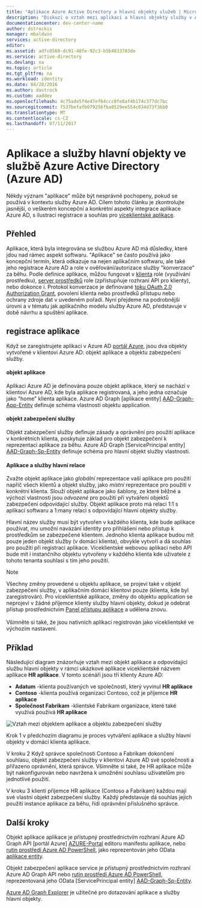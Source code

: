 ```yaml
---
title: "Aplikace Azure Active Directory a hlavní objekty služeb | Microsoft Docs"
description: "Diskuzi o vztah mezi aplikací a hlavní objekty služby v Azure Active Directory"
documentationcenter: dev-center-name
author: dstrockis
manager: mbaldwin
services: active-directory
editor: 
ms.assetid: adfc0569-dc91-48fe-92c3-b5b4833703de
ms.service: active-directory
ms.devlang: na
ms.topic: article
ms.tgt_pltfrm: na
ms.workload: identity
ms.date: 04/28/2016
ms.author: dastrock
ms.custom: aaddev
ms.openlocfilehash: 4c75ade5f4e47ef64ccc0fe8af4b174c377dc7bc
ms.sourcegitcommit: f537befafb079256fba0529ee554c034d73f36b0
ms.translationtype: MT
ms.contentlocale: cs-CZ
ms.lasthandoff: 07/11/2017
---
```

# <a name="application-and-service-principal-objects-in-azure-active-directory-azure-ad"></a>Aplikace a služby hlavní objekty ve službě Azure Active Directory (Azure AD)
Někdy význam "aplikace" může být nesprávně pochopeny, pokud se používá v kontextu služby Azure AD. Cílem tohoto článku je zkontrolujte jasnější, o veškerém koncepční a konkrétní aspekty integrace aplikace Azure AD, s ilustraci registrace a souhlas pro [víceklientské aplikace](active-directory-dev-glossary.md#multi-tenant-application).

## <a name="overview"></a>Přehled
Aplikace, která byla integrována se službou Azure AD má důsledky, které jdou nad rámec aspekt softwaru. "Aplikace" se často používá jako koncepční termín, která odkazuje na nejen aplikačním softwaru, ale také jeho registrace Azure AD a role v ověřování/autorizace služby "konverzace" za běhu. Podle definice aplikace, můžou fungovat v [klienta](active-directory-dev-glossary.md#client-application) role (využívání prostředku), [server prostředků](active-directory-dev-glossary.md#resource-server) role (zpřístupňuje rozhraní API pro klienty), nebo dokonce i. Protokol konverzace je definované [toku OAuth 2.0 Authorization Grant](active-directory-dev-glossary.md#authorization-grant), povolení klienta nebo prostředků přístupu nebo ochrany zdroje dat v uvedeném pořadí. Nyní přejdeme na podrobnější úrovni a v tématu jak aplikačního modelu služby Azure AD, představuje v době návrhu a spuštění aplikace. 

## <a name="application-registration"></a>registrace aplikace
Když se zaregistrujete aplikaci v Azure AD [portál Azure][AZURE-Portal], jsou dva objekty vytvořené v klientovi Azure AD: objekt aplikace a objektu zabezpečení služby.

#### <a name="application-object"></a>objekt aplikace
Aplikaci Azure AD je definována pouze objekt aplikace, který se nachází v klientovi Azure AD, kde byla aplikace registrovaná, a jeho jedna označuje jako "home" klienta aplikace. Azure AD Graph [aplikace entity] [ AAD-Graph-App-Entity] definuje schéma vlastností objektu application. 

#### <a name="service-principal-object"></a>objekt zabezpečení služby
Objekt zabezpečení služby definuje zásady a oprávnění pro použití aplikace v konkrétních klienta, poskytuje základ pro objekt zabezpečení k reprezentaci aplikace za běhu. Azure AD Graph [ServicePrincipal entity] [ AAD-Graph-Sp-Entity] definuje schéma pro hlavní objekt služby vlastnosti. 

#### <a name="application-and-service-principal-relationship"></a>Aplikace a služby hlavní relace
Zvažte objekt aplikace jako *globální* reprezentace vaší aplikace pro použití napříč všech klientů a objekt služby, jako *místní* reprezentace pro použití v konkrétní klienta. Slouží objekt aplikace jako šablony, ze které běžné a výchozí vlastnosti jsou *odvozené* pro použití při vytváření objektů zabezpečení odpovídající služby. Objekt aplikace proto má relaci 1:1 s aplikací softwaru a 1:many relaci s odpovídající hlavní objekty služby.

Hlavní název služby musí být vytvořen v každého klienta, kde bude aplikace používat, mu umožní navázání identity pro přihlášení nebo přístup k prostředkům se zabezpečené klientem. Jednoho klienta aplikace budou mít pouze jeden objekt služby (v domácí klienta), obvykle vytvoří a dá souhlas pro použití při registraci aplikace. Víceklientské webovou aplikaci nebo API bude mít i instančního objektu vytvořeny v každého klienta kde uživatele z tohoto tenanta souhlasí s tím jeho použití.  

> [!NOTE]
> Všechny změny provedené u objektu aplikace, se projeví také v objekt zabezpečení služby, v aplikačním domácí klientovi pouze (klienta, kde byl zaregistrován). Pro víceklientské aplikace, změny do objektu application se neprojeví v žádné příjemce klienty služby hlavní objekty, dokud je odebrat přístup prostřednictvím [Panel přístupu aplikace](https://myapps.microsoft.com) a udělena znovu.
><br>  
> Všimněte si také, že jsou nativních aplikací registrován jako víceklientské ve výchozím nastavení.
> 
> 

## <a name="example"></a>Příklad
Následující diagram znázorňuje vztah mezi objekt aplikace a odpovídající službu hlavní objekty v rámci ukázkové aplikace víceklientské názvem aplikace **HR aplikace**. V tomto scénáři jsou tři klienty Azure AD: 

* **Adatum** -klienta používaných ve společnosti, který vyvinul **HR aplikace**
* **Contoso** -klienta používá organizaci Contoso, což je příjemce **HR aplikace**
* **Společnost Fabrikam** -klientské Fabrikam organizace, které také využívá používá **HR aplikace**

![Vztah mezi objektem aplikace a objektu zabezpečení služby](./media/active-directory-application-objects/application-objects-relationship.png)

Krok 1 v předchozím diagramu je proces vytváření aplikace a služby hlavní objekty v domácí klienta aplikace.

V kroku 2 Když správce společnosti Contoso a Fabrikam dokončení souhlasu, objekt zabezpečení služby v klientovi Azure AD své společnosti a přiřazeno oprávnění, která správce. Všimněte si také, že HR aplikace může být nakonfigurován nebo navržena k umožnění souhlasu uživatelům pro jednotlivé použití.

V kroku 3 klienti příjemce HR aplikace (Contoso a Fabrikam) každou mají své vlastní objekt zabezpečení služby. Každý představuje dá souhlas jejich použití instance aplikace za běhu, řídí oprávnění příslušného správce.

## <a name="next-steps"></a>Další kroky
Objekt aplikace aplikace je přístupný prostřednictvím rozhraní Azure AD Graph API [portál Azure] [ AZURE-Portal] editoru manifestu aplikace, nebo [rutin prostředí Azure AD PowerShell](https://docs.microsoft.com/powershell/azure/overview?view=azureadps-2.0), jako reprezentován jeho OData [aplikace entity][AAD-Graph-App-Entity].

Objekt zabezpečení aplikace service je přístupný prostřednictvím rozhraní Azure AD Graph API nebo [rutin prostředí Azure AD PowerShell](https://docs.microsoft.com/powershell/azure/overview?view=azureadps-2.0), reprezentovaná jeho OData [ServicePrincipal entity] [ AAD-Graph-Sp-Entity].

[Azure AD Graph Explorer](https://graphexplorer.azurewebsites.net/) je užitečné pro dotazování aplikace a služby hlavní objekty.

<!--Image references-->

<!--Reference style links -->
[AAD-Graph-App-Entity]: https://msdn.microsoft.com/Library/Azure/Ad/Graph/api/entity-and-complex-type-reference#application-entity
[AAD-Graph-Sp-Entity]: https://msdn.microsoft.com/Library/Azure/Ad/Graph/api/entity-and-complex-type-reference#serviceprincipal-entity
[AZURE-Portal]: https://portal.azure.com
